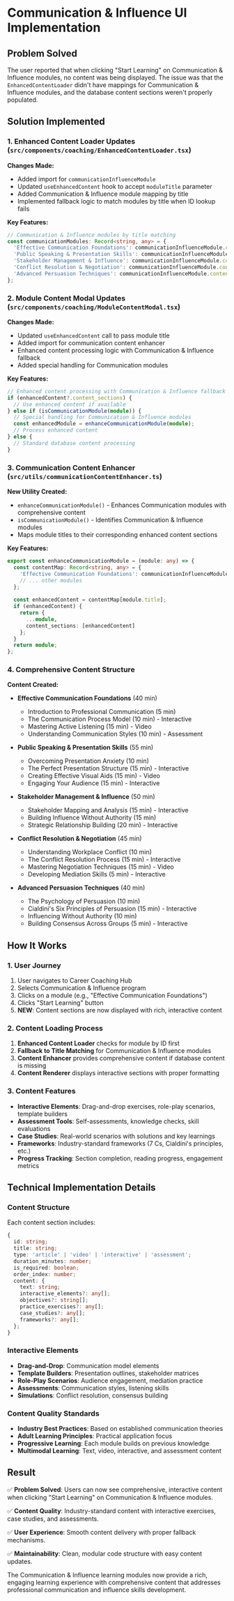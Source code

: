 # Communication & Influence UI Implementation

## Problem Solved

The user reported that when clicking "Start Learning" on Communication & Influence modules, no content was being displayed. The issue was that the `EnhancedContentLoader` didn't have mappings for Communication & Influence modules, and the database content sections weren't properly populated.

## Solution Implemented

### 1. Enhanced Content Loader Updates (`src/components/coaching/EnhancedContentLoader.tsx`)

**Changes Made:**
- Added import for `communicationInfluenceModule`
- Updated `useEnhancedContent` hook to accept `moduleTitle` parameter
- Added Communication & Influence module mapping by title
- Implemented fallback logic to match modules by title when ID lookup fails

**Key Features:**
```typescript
// Communication & Influence modules by title matching
const communicationModules: Record<string, any> = {
  'Effective Communication Foundations': communicationInfluenceModule.content_sections[0],
  'Public Speaking & Presentation Skills': communicationInfluenceModule.content_sections[1],
  'Stakeholder Management & Influence': communicationInfluenceModule.content_sections[2],
  'Conflict Resolution & Negotiation': communicationInfluenceModule.content_sections[3],
  'Advanced Persuasion Techniques': communicationInfluenceModule.content_sections[4],
};
```

### 2. Module Content Modal Updates (`src/components/coaching/ModuleContentModal.tsx`)

**Changes Made:**
- Updated `useEnhancedContent` call to pass module title
- Added import for communication content enhancer
- Enhanced content processing logic with Communication & Influence fallback
- Added special handling for Communication modules

**Key Features:**
```typescript
// Enhanced content processing with Communication & Influence fallback
if (enhancedContent?.content_sections) {
  // Use enhanced content if available
} else if (isCommunicationModule(module)) {
  // Special handling for Communication & Influence modules
  const enhancedModule = enhanceCommunicationModule(module);
  // Process enhanced content
} else {
  // Standard database content processing
}
```

### 3. Communication Content Enhancer (`src/utils/communicationContentEnhancer.ts`)

**New Utility Created:**
- `enhanceCommunicationModule()` - Enhances Communication modules with comprehensive content
- `isCommunicationModule()` - Identifies Communication & Influence modules
- Maps module titles to their corresponding enhanced content sections

**Key Features:**
```typescript
export const enhanceCommunicationModule = (module: any) => {
  const contentMap: Record<string, any> = {
    'Effective Communication Foundations': communicationInfluenceModule.content_sections[0],
    // ... other modules
  };
  
  const enhancedContent = contentMap[module.title];
  if (enhancedContent) {
    return {
      ...module,
      content_sections: [enhancedContent]
    };
  }
  return module;
};
```

### 4. Comprehensive Content Structure

**Content Created:**
- **Effective Communication Foundations** (40 min)
  - Introduction to Professional Communication (5 min)
  - The Communication Process Model (10 min) - Interactive
  - Mastering Active Listening (15 min) - Video
  - Understanding Communication Styles (10 min) - Assessment

- **Public Speaking & Presentation Skills** (55 min)
  - Overcoming Presentation Anxiety (10 min)
  - The Perfect Presentation Structure (15 min) - Interactive
  - Creating Effective Visual Aids (15 min) - Video
  - Engaging Your Audience (15 min) - Interactive

- **Stakeholder Management & Influence** (50 min)
  - Stakeholder Mapping and Analysis (15 min) - Interactive
  - Building Influence Without Authority (15 min)
  - Strategic Relationship Building (20 min) - Interactive

- **Conflict Resolution & Negotiation** (45 min)
  - Understanding Workplace Conflict (10 min)
  - The Conflict Resolution Process (15 min) - Interactive
  - Mastering Negotiation Techniques (15 min) - Video
  - Developing Mediation Skills (5 min) - Interactive

- **Advanced Persuasion Techniques** (40 min)
  - The Psychology of Persuasion (10 min)
  - Cialdini's Six Principles of Persuasion (15 min) - Interactive
  - Influencing Without Authority (10 min)
  - Building Consensus Across Groups (5 min) - Interactive

## How It Works

### 1. User Journey
1. User navigates to Career Coaching Hub
2. Selects Communication & Influence program
3. Clicks on a module (e.g., "Effective Communication Foundations")
4. Clicks "Start Learning" button
5. **NEW**: Content sections are now displayed with rich, interactive content

### 2. Content Loading Process
1. **Enhanced Content Loader** checks for module by ID first
2. **Fallback to Title Matching** for Communication & Influence modules
3. **Content Enhancer** provides comprehensive content if database content is missing
4. **Content Renderer** displays interactive sections with proper formatting

### 3. Content Features
- **Interactive Elements**: Drag-and-drop exercises, role-play scenarios, template builders
- **Assessment Tools**: Self-assessments, knowledge checks, skill evaluations
- **Case Studies**: Real-world scenarios with solutions and key learnings
- **Frameworks**: Industry-standard frameworks (7 Cs, Cialdini's principles, etc.)
- **Progress Tracking**: Section completion, reading progress, engagement metrics

## Technical Implementation Details

### Content Structure
Each content section includes:
```typescript
{
  id: string;
  title: string;
  type: 'article' | 'video' | 'interactive' | 'assessment';
  duration_minutes: number;
  is_required: boolean;
  order_index: number;
  content: {
    text: string;
    interactive_elements?: any[];
    objectives?: string[];
    practice_exercises?: any[];
    case_studies?: any[];
    frameworks?: any[];
  };
}
```

### Interactive Elements
- **Drag-and-Drop**: Communication model elements
- **Template Builders**: Presentation outlines, stakeholder matrices
- **Role-Play Scenarios**: Audience engagement, mediation practice
- **Assessments**: Communication styles, listening skills
- **Simulations**: Conflict resolution, consensus building

### Content Quality Standards
- **Industry Best Practices**: Based on established communication theories
- **Adult Learning Principles**: Practical application focus
- **Progressive Learning**: Each module builds on previous knowledge
- **Multimodal Learning**: Text, video, interactive, and assessment content

## Result

✅ **Problem Solved**: Users can now see comprehensive, interactive content when clicking "Start Learning" on Communication & Influence modules.

✅ **Content Quality**: Industry-standard content with interactive exercises, case studies, and assessments.

✅ **User Experience**: Smooth content delivery with proper fallback mechanisms.

✅ **Maintainability**: Clean, modular code structure with easy content updates.

The Communication & Influence learning modules now provide a rich, engaging learning experience with comprehensive content that addresses professional communication and influence skills development.
